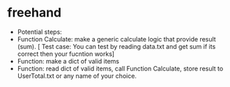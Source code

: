 # freehand

- Potential steps:
- Function Calculate: make a generic calculate logic that provide result (sum). [ Test case: You can test by reading data.txt and get sum if its correct then your fucntion works]
- Function: make a dict of valid items
- Function: read dict of valid items, call Function Calculate, store result to UserTotal.txt or any name of your choice.
